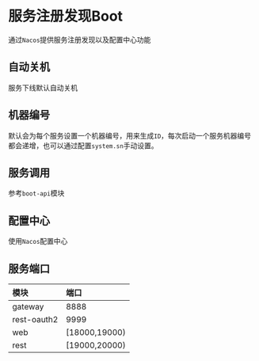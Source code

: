 # 服务注册发现Boot

通过`Nacos`提供服务注册发现以及配置中心功能

## 自动关机

服务下线默认自动关机

## 机器编号

默认会为每个服务设置一个机器编号，用来生成`ID`，每次启动一个服务机器编号都会递增，也可以通过配置`system.sn`手动设置。

## 服务调用

参考`boot-api`模块

## 配置中心

使用`Nacos`配置中心

## 服务端口

|模块|端口|
|:-|:-|
|gateway|8888|
|rest-oauth2|9999|
|web|[18000,19000)|
|rest|[19000,20000)|
